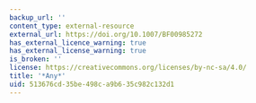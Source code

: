 ```yaml
---
backup_url: ''
content_type: external-resource
external_url: https://doi.org/10.1007/BF00985272
has_external_licence_warning: true
has_external_license_warning: true
is_broken: ''
license: https://creativecommons.org/licenses/by-nc-sa/4.0/
title: '*Any*'
uid: 513676cd-35be-498c-a9b6-35c982c132d1
---
```

